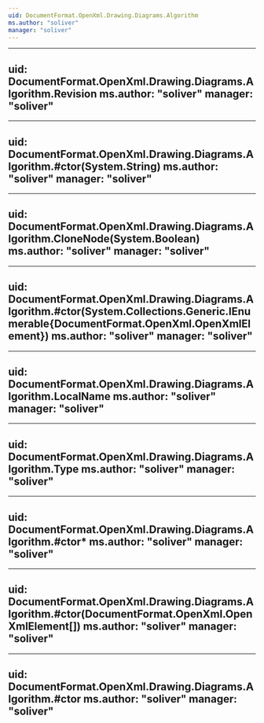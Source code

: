 ```yaml
---
uid: DocumentFormat.OpenXml.Drawing.Diagrams.Algorithm
ms.author: "soliver"
manager: "soliver"
---
```


---
uid: DocumentFormat.OpenXml.Drawing.Diagrams.Algorithm.Revision
ms.author: "soliver"
manager: "soliver"
---

---
uid: DocumentFormat.OpenXml.Drawing.Diagrams.Algorithm.#ctor(System.String)
ms.author: "soliver"
manager: "soliver"
---

---
uid: DocumentFormat.OpenXml.Drawing.Diagrams.Algorithm.CloneNode(System.Boolean)
ms.author: "soliver"
manager: "soliver"
---

---
uid: DocumentFormat.OpenXml.Drawing.Diagrams.Algorithm.#ctor(System.Collections.Generic.IEnumerable{DocumentFormat.OpenXml.OpenXmlElement})
ms.author: "soliver"
manager: "soliver"
---

---
uid: DocumentFormat.OpenXml.Drawing.Diagrams.Algorithm.LocalName
ms.author: "soliver"
manager: "soliver"
---

---
uid: DocumentFormat.OpenXml.Drawing.Diagrams.Algorithm.Type
ms.author: "soliver"
manager: "soliver"
---

---
uid: DocumentFormat.OpenXml.Drawing.Diagrams.Algorithm.#ctor*
ms.author: "soliver"
manager: "soliver"
---

---
uid: DocumentFormat.OpenXml.Drawing.Diagrams.Algorithm.#ctor(DocumentFormat.OpenXml.OpenXmlElement[])
ms.author: "soliver"
manager: "soliver"
---

---
uid: DocumentFormat.OpenXml.Drawing.Diagrams.Algorithm.#ctor
ms.author: "soliver"
manager: "soliver"
---
